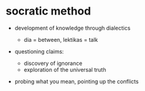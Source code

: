 # socratic method

- development of knowledge through dialectics
  - dia = between, lektikas = talk

- questioning claims:
  - discovery of ignorance
  - exploration of the universal truth

- probing what you mean, pointing up the conflicts
